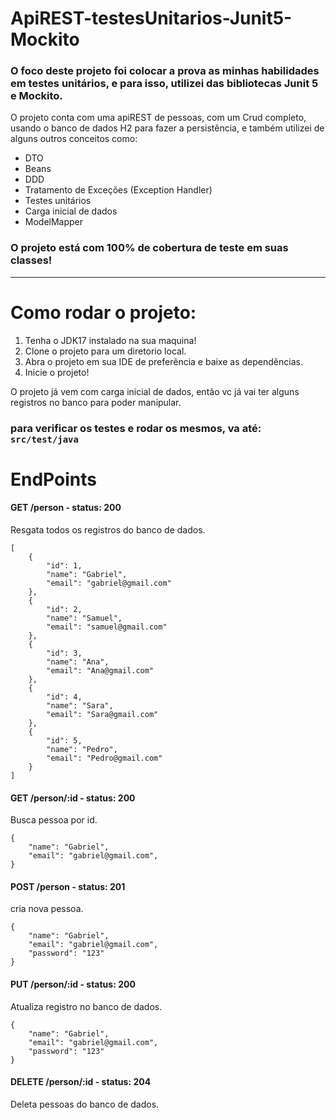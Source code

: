 # ApiREST-testesUnitarios-Junit5-Mockito
### O foco deste projeto foi colocar a prova as minhas habilidades em testes unitários, e para isso, utilizei das bibliotecas Junit 5 e Mockito.

O projeto conta com uma apiREST de pessoas, com um Crud completo, usando o banco de dados H2 para fazer a persistência, e também utilizei de alguns outros conceitos como:  

* DTO
* Beans
* DDD
* Tratamento de Exceções (Exception Handler)
* Testes unitários
* Carga inicial de dados
* ModelMapper

### O projeto está com 100% de cobertura de teste em suas classes!

<hr>

# Como rodar o projeto:
1. Tenha o JDK17 instalado na sua maquina!
2. Clone o projeto para um diretorio local.
3. Abra o projeto em sua IDE de preferência e baixe as dependências.
4. Inicie o projeto!

O projeto já vem com carga inicial de dados, então vc já vai ter alguns registros no banco para poder manipular.

### para verificar os testes e rodar os mesmos, va até: `src/test/java`

# EndPoints
#### GET /person - status: 200
Resgata todos os registros do banco de dados.
```
[
    {
        "id": 1,
        "name": "Gabriel",
        "email": "gabriel@gmail.com"
    },
    {
        "id": 2,
        "name": "Samuel",
        "email": "samuel@gmail.com"
    },
    {
        "id": 3,
        "name": "Ana",
        "email": "Ana@gmail.com"
    },
    {
        "id": 4,
        "name": "Sara",
        "email": "Sara@gmail.com"
    },
    {
        "id": 5,
        "name": "Pedro",
        "email": "Pedro@gmail.com"
    }
]
```
#### GET /person/:id - status: 200
Busca pessoa por id.
```
{
    "name": "Gabriel",
    "email": "gabriel@gmail.com",
}
```

#### POST /person - status: 201
cria nova pessoa.
```
{
    "name": "Gabriel",
    "email": "gabriel@gmail.com",
    "password": "123"
}
```
#### PUT /person/:id - status: 200
Atualiza registro no banco de dados.
```
{
    "name": "Gabriel",
    "email": "gabriel@gmail.com",
    "password": "123"
}
```
#### DELETE /person/:id - status: 204
Deleta pessoas do banco de dados.


